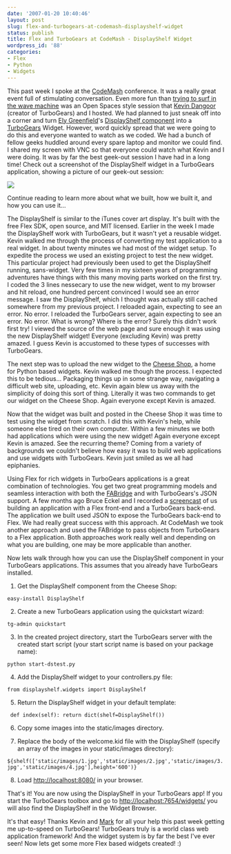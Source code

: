 ```yaml
---
date: '2007-01-20 10:40:46'
layout: post
slug: flex-and-turbogears-at-codemash-displayshelf-widget
status: publish
title: Flex and TurboGears at CodeMash - DisplayShelf Widget
wordpress_id: '88'
categories:
- Flex
- Python
- Widgets
---
```


This past week I spoke at the [CodeMash](http://www.codemash.org) conference.  It was a really great event full of stimulating conversation.  Even more fun than [trying to surf in the wave machine](http://video.google.com/videoplay?docid=-2676913860949129275&hl=en) was an Open Spaces style session that [Kevin Dangoor](http://www.blueskyonmars.com/) (creator of TurboGears) and I hosted.  We had planned to just sneak off into a corner and turn [Ely Greenfield](http://www.quietlyscheming.com/blog/)'s [DisplayShelf component](http://www.quietlyscheming.com/blog/components/tutorial-displayshelf-component/) into a [TurboGears](http://www.turbogears.org) Widget.  However, word quickly spread that we were going to do this and everyone wanted to watch as we coded.  We had a bunch of fellow geeks huddled around every spare laptop and monitor we could find.  I shared my screen with VNC so that everyone could watch what Kevin and I were doing.  It was by far the best geek-out session I have had in a long time!  Check out a screenshot of the DisplayShelf widget in a TurboGears application, showing a picture of our geek-out session:

![](http://www.jamesward.org/wordpress/wp-content/uploads/2007/01/tg_pic.jpg)

Continue reading to learn more about what we built, how we built it, and how you can use it...

The DisplayShelf is similar to the iTunes cover art display.  It's built with the free Flex SDK, open source, and MIT licensed.  Earlier in the week I made the DisplayShelf work with TurboGears, but it wasn't yet a reusable widget.  Kevin walked me through the process of converting my test application to a real widget.  In about twenty minutes we had most of the widget setup. To expedite the process we used an existing project to test the new widget. This particular project had previously been used to get the DisplayShelf running, sans-widget.  Very few times in my sixteen years of programming adventures have things with this many moving parts worked on the first try.  I coded the 3 lines nessecary to use the new widget, went to my browser and hit reload, one hundred percent convinced I would see an error message.  I saw the DisplayShelf, which I thought was actually still cached somewhere from my previous project.  I reloaded again, expecting to see an error.  No error.  I reloaded the TurboGears server, again expecting to see an error.  No error.  What is wrong?  Where is the error?  Surely this didn't work first try!  I viewed the source of the web page and sure enough it was using the new DisplayShelf widget!  Everyone (excluding Kevin) was pretty amazed.  I guess Kevin is accustomed to these types of successes with TurboGears.

The next step was to upload the new widget to the [Cheese Shop](http://cheeseshop.python.org/pypi/DisplayShelf/1.0), a home for Python based widgets.  Kevin walked me though the process.  I expected this to be tedious...  Packaging things up in some strange way, navigating a difficult web site, uploading, etc.  Kevin again blew us away with the simplicity of doing this sort of thing.  Literally it was two commands to get our widget on the Cheese Shop.  Again everyone except Kevin is amazed.

Now that the widget was built and posted in the Cheese Shop it was time to test using the widget from scratch.  I did this with Kevin's help, while someone else tired on their own computer.  Within a few minutes we both had applications which were using the new widget!  Again everyone except Kevin is amazed.  See the recurring theme?  Coming from a variety of backgrounds we couldn't believe how easy it was to build web applications and use widgets with TurboGears.  Kevin just smiled as we all had epiphanies.

Using Flex for rich widgets in TurboGears applications is a great combination of technologies.  You get two great programming models and seamless interaction with both the [FABridge](http://labs.adobe.com/wiki/index.php/Flex_Framework:FABridge) and with TurboGears's JSON support.  A few months ago Bruce Eckel and I recorded a [screencast](http://www.jamesward.org/wordpress/2007/01/10/bruce-eckel-is-thinking-in-flex/) of us building an application with a Flex front-end and a TurboGears back-end.  The application we built used JSON to expose the TurboGears back-end to Flex.  We had really great success with this approach.  At CodeMash we took another approach and used the FABridge to pass objects from TurboGears to a Flex application.  Both approaches work really well and depending on what you are building, one may be more applicable than another.

Now lets walk through how you can use the DisplayShelf component in your TurboGears applications.  This assumes that you already have TurboGears installed.

1) Get the DisplayShelf component from the Cheese Shop:


`easy-install DisplayShelf`



2) Create a new TurboGears application using the quickstart wizard:


`tg-admin quickstart`



3) In the created project directory, start the TurboGears server with the created start script (your start script name is based on your package name):


`python start-dstest.py`



4) Add the DisplayShelf widget to your controllers.py file:


`from displayshelf.widgets import DisplayShelf`



5) Return the DisplayShelf widget in your default template:


` def index(self):
return dict(shelf=DisplayShelf())`



6) Copy some images into the static/images directory.

7) Replace the body of the welcome.kid file with the DisplayShelf (specify an array of the images in your static/images directory):


`${shelf(['static/images/1.jpg','static/images/2.jpg','static/images/3.jpg','static/images/4.jpg'],height='600')}
`



8) Load [http://localhost:8080/](http://localhost:8080/) in your browser.

That's it!  You are now using the DisplayShelf in your TurboGears app! If you start the TurboGears toolbox and go to [http://localhost:7654/widgets/](http://localhost:7654/widgets/) you will also find the DisplayShelf in the Widget Browser.

It's that easy!  Thanks Kevin and [Mark](http://compoundthinking.com/blog/) for all your help this past week getting me up-to-speed on TurboGears!  TurboGears truly is a world class web application framework!  And the widget system is by far the best I've ever seen!  Now lets get some more Flex based widgets created!  :)
